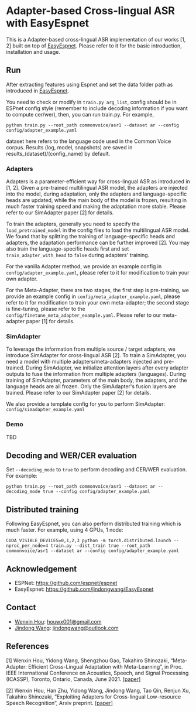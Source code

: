 # Adapter-based Cross-lingual ASR with EasyEspnet

This is a Adapter-based cross-lingual ASR implementation of our works [1, 2] built on top of [EasyEspnet](https://github.com/jindongwang/EasyEspnet). Please refer to it for the basic introduction, installation and usage.

## Run

After extracting features using Espnet and set the data folder path as introduced in [EasyEspnet](https://github.com/jindongwang/EasyEspnet).

You need to check or modify in `train.py arg_list`, config should be in ESPnet config style (remember to include decoding information if you want to compute cer/wer), then, you can run train.py. For example, 

```
python train.py --root_path commonvoice/asr1 --dataset ar --config config/adapter_example.yaml
```

dataset here refers to the language code used in the Common Voice corpus. Results (log, model, snapshots) are saved in results_(dataset)/(config_name) by default.

### Adapters

Adapters is a parameter-efficient way for cross-lingual ASR as introduced in [1, 2]. Given a pre-trained multilingual ASR model, the adapters are injected into the model, during adaptation, only the adapters and language-specific heads are updated, while the main body of the model is frozen, resulting in much faster training speed and making the adaptation more stable. Please refer to our SimAdapter paper [2] for details.

To train the adapters, generally you need to specify the `load_pretrained_model` in the config files to load the multilingual ASR model. We found that by splitting the training of language-specific heads and adapters, the adaptation performance can be further improved [2]. You may also train the language-specific heads first and set `train_adapter_with_head` to `false` during adapters' training.

For the vanilla Adapter method, we provide an example config in `config/adapter_example.yaml`, please refer to it for modification to train your own adapter.

For the Meta-Adapter, there are two stages, the first step is pre-training, we provide an example config in `config/meta_adapter_example.yaml`, please refer to it for modification to train your own meta-adapter; the second stage is fine-tuning, please refer to the `config/finetune_meta_adapter_example.yaml`. Please refer to our meta-adapter paper [1] for details.

### SimAdapter

To leverage the information from multiple source / target adapters, we introduce SimAdapter for cross-lingual ASR [2]. To train a SimAdapter, you need a model with multiple adapters/meta-adapters injected and pre-trained. During SimAdapter, we initialize attention layers after every adapter outputs to fuse the information from multiple adapters (languages). During training of SimAdapter, parameters of the main body, the adapters, and the language heads are all frozen. Only the SimAdapter's fusion layers are trained. Please refer to our SimAdapter paper [2] for details.

We also provide a template config for you to perform SimAdapter: `config/simadapter_example.yaml`

### Demo

TBD

## Decoding and WER/CER evaluation

Set `--decoding_mode` to `true` to perform decoding and CER/WER evaluation. For example:

```
python train.py --root_path commonvoice/asr1 --dataset ar --decoding_mode true --config config/adapter_example.yaml
```

## Distributed training

Following EasyEspnet, you can also perform distributed training which is much faster. For example, using 4 GPUs, 1 node: 

```
CUDA_VISIBLE_DEVICES=0,1,2,3 python -m torch.distributed.launch --nproc_per_node=4 train.py --dist_train true --root_path commonvoice/asr1 --dataset ar --config config/adapter_example.yaml
```

## Acknowledgement

- ESPNet: https://github.com/espnet/espnet
- EasyEspnet: https://github.com/jindongwang/EasyEspnet

## Contact

- [Wenxin Hou](https://houwenxin.github.io/): houwx001@gmail.com
- [Jindong Wang](http://www.jd92.wang/): jindongwang@outlook.com



## References

[1] Wenxin Hou, Yidong Wang, Shengzhou Gao, Takahiro Shinozaki, “Meta-Adapter: Efficient Cross-Lingual Adaptation with Meta-Learning”, in Proc. IEEE International Conference on Acoustics, Speech, and Signal Processing (ICASSP), Toronto, Ontario, Canada, June 2021. [[paper]](https://ieeexplore.ieee.org/document/9414959)

[2] Wenxin Hou, Han Zhu, Yidong Wang, Jindong Wang, Tao Qin, Renjun Xu, Takahiro Shinozaki, ”Exploiting Adapters for Cross-lingual Low-resource Speech Recognition”, Arxiv preprint. [[paper]](https://arxiv.org/abs/2105.11905)